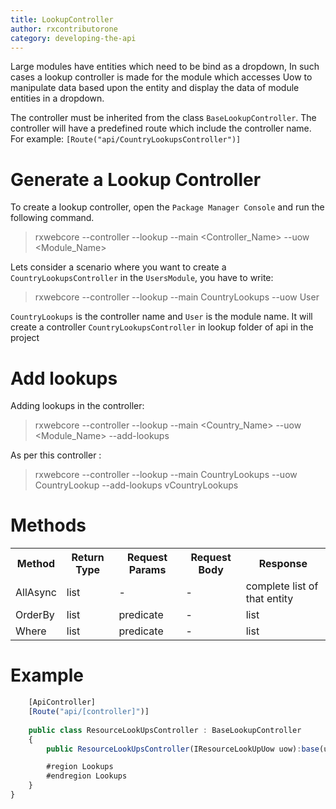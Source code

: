 ```yaml
---
title: LookupController
author: rxcontributorone
category: developing-the-api
---
```


Large modules have entities which need to be bind as a dropdown, In such cases a lookup controller is made for the module which accesses Uow to manipulate data based upon the entity and display the data of module entities in a dropdown.  

The controller must be inherited from the class `BaseLookupController`. The controller will have a predefined route which include the controller name. For example: `[Route("api/CountryLookupsController")]` 

# Generate a Lookup Controller

To create a lookup controller, open the `Package Manager Console` and run the following command.

> rxwebcore --controller --lookup --main <Controller_Name> --uow <Module_Name>

Lets consider a scenario where you want to create a `CountryLookupsController` in the `UsersModule`, you have to write:

> rxwebcore --controller --lookup --main CountryLookups --uow User

`CountryLookups` is the controller name and `User` is the module name. It will create a controller `CountryLookupsController` in lookup folder of api in the project

# Add lookups 
Adding lookups in the controller:

> rxwebcore --controller --lookup --main <Country_Name> --uow <Module_Name> --add-lookups <Lookup>

As per this controller : 

> rxwebcore --controller --lookup --main CountryLookups --uow CountryLookup --add-lookups vCountryLookups

# Methods

<table class="table table-bordered">
<tr><th>Method</th><th>Return Type</th><th>Request Params</th><th>Request Body</th><th>Response</th></tr>
<tr><td>AllAsync</td><td>list</td><td> - </td><td> - </td><td>complete list of that entity</td></tr>
<tr><td>OrderBy</td><td>list</td><td>predicate</td><td> - </td><td>list</td></tr>
<tr><td>Where</td><td>list</td><td>predicate</td><td> - </td><td>list</td></tr>
</table>

# Example

```js
    [ApiController]
    [Route("api/[controller]")]
	
	public class ResourceLookUpsController : BaseLookupController
    {
        public ResourceLookUpsController(IResourceLookUpUow uow):base(uow) {}

        #region Lookups
        #endregion Lookups
    }
}

```